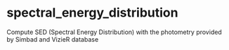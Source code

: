 # spectral_energy_distribution
Compute SED (Spectral Energy Distribution) with the photometry provided by Simbad and VizieR database

